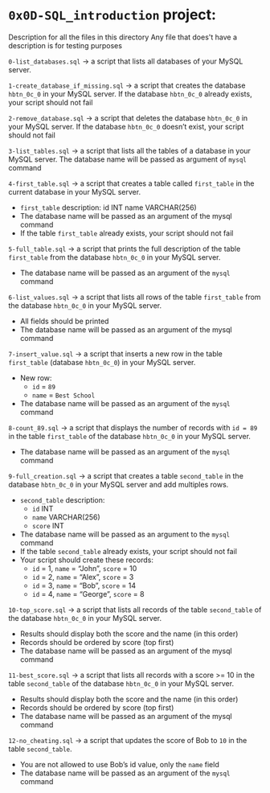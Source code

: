 # `0x0D-SQL_introduction` project:


Description for all the files in this directory
Any file that does't have a description is for testing purposes


`0-list_databases.sql` -> a script that lists all databases of your MySQL server.


`1-create_database_if_missing.sql` -> a script that creates the database `hbtn_0c_0` in your MySQL server.
If the database `hbtn_0c_0` already exists, your script should not fail


`2-remove_database.sql` -> a script that deletes the database `hbtn_0c_0` in your MySQL server.
If the database `hbtn_0c_0` doesn’t exist, your script should not fail


`3-list_tables.sql` -> a script that lists all the tables of a database in your MySQL server.
The database name will be passed as argument of `mysql` command


`4-first_table.sql` -> a script that creates a table called `first_table` in the current database in your MySQL server.
- `first_table` description:
	id INT
	name VARCHAR(256)
- The database name will be passed as an argument of the mysql command
- If the table `first_table` already exists, your script should not fail


`5-full_table.sql` -> a script that prints the full description of the table `first_table` from the database `hbtn_0c_0` in your MySQL server.
- The database name will be passed as an argument of the `mysql` command


`6-list_values.sql` -> a script that lists all rows of the table `first_table` from the database `hbtn_0c_0` in your MySQL server.
- All fields should be printed
- The database name will be passed as an argument of the mysql command


`7-insert_value.sql` -> a script that inserts a new row in the table `first_table` (database `hbtn_0c_0`) in your MySQL server.
- New row:
	- `id` = `89`
	- `name` = `Best School`
- The database name will be passed as an argument of the `mysql` command


`8-count_89.sql` -> a script that displays the number of records with `id = 89` in the table `first_table` of the database `hbtn_0c_0` in your MySQL server.
- The database name will be passed as an argument of the `mysql` command


`9-full_creation.sql` ->  a script that creates a table `second_table` in the database `hbtn_0c_0` in your MySQL server and add multiples rows.
- `second_table` description:
	- `id` INT
	- `name` VARCHAR(256)
	- `score` INT
- The database name will be passed as an argument to the `mysql` command
- If the table `second_table` already exists, your script should not fail
- Your script should create these records:
	- `id` = 1, `name` = “John”, `score` = 10
	- `id` = 2, `name` = “Alex”, `score` = 3
	- `id` = 3, `name` = “Bob”, `score` = 14
	- `id` = 4, `name` = “George”, `score` = 8


`10-top_score.sql` -> a script that lists all records of the table `second_table` of the database `hbtn_0c_0` in your MySQL server.
- Results should display both the score and the name (in this order)
- Records should be ordered by score (top first)
- The database name will be passed as an argument of the mysql command


`11-best_score.sql` -> a script that lists all records with a score >= 10 in the table `second_table` of the database `hbtn_0c_0` in your MySQL server.
- Results should display both the score and the name (in this order)
- Records should be ordered by score (top first)
- The database name will be passed as an argument of the mysql command


`12-no_cheating.sql` -> a script that updates the score of Bob to `10` in the table `second_table`.
- You are not allowed to use Bob’s id value, only the `name` field
- The database name will be passed as an argument of the `mysql` command

